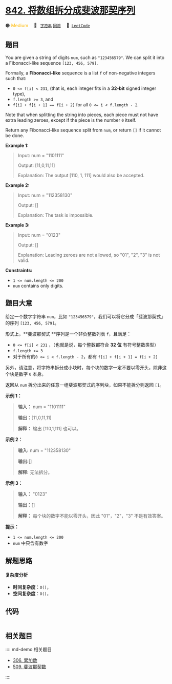 # [842. 将数组拆分成斐波那契序列](https://leetcode.com/problems/split-array-into-fibonacci-sequence)

🟠 <font color=#ffb800>Medium</font>&emsp; 🔖&ensp; [`字符串`](/leetcode/outline/tag/string.md) [`回溯`](/leetcode/outline/tag/backtracking.md)&emsp; 🔗&ensp;[`LeetCode`](https://leetcode.com/problems/split-array-into-fibonacci-sequence)


## 题目

You are given a string of digits `num`, such as `"123456579"`. We can split it
into a Fibonacci-like sequence `[123, 456, 579]`.

Formally, a **Fibonacci-like** sequence is a list `f` of non-negative integers
such that:

  * `0 <= f[i] < 231`, (that is, each integer fits in a **32-bit** signed integer type),
  * `f.length >= 3`, and
  * `f[i] + f[i + 1] == f[i + 2]` for all `0 <= i < f.length - 2`.

Note that when splitting the string into pieces, each piece must not have
extra leading zeroes, except if the piece is the number `0` itself.

Return any Fibonacci-like sequence split from `num`, or return `[]` if it
cannot be done.



**Example 1:**

> Input: num = "1101111"
> 
> Output: [11,0,11,11]
> 
> Explanation: The output [110, 1, 111] would also be accepted.

**Example 2:**

> Input: num = "112358130"
> 
> Output: []
> 
> Explanation: The task is impossible.

**Example 3:**

> Input: num = "0123"
> 
> Output: []
> 
> Explanation: Leading zeroes are not allowed, so "01", "2", "3" is not valid.

**Constraints:**

  * `1 <= num.length <= 200`
  * `num` contains only digits.


## 题目大意

给定一个数字字符串 `num`，比如 `"123456579"`，我们可以将它分成「斐波那契式」的序列 `[123, 456, 579]`。

形式上，**斐波那契式  **序列是一个非负整数列表 `f`，且满足：

  * `0 <= f[i] < 231` ，（也就是说，每个整数都符合 **32 位**  有符号整数类型）
  * `f.length >= 3`
  * 对于所有的`0 <= i < f.length - 2`，都有 `f[i] + f[i + 1] = f[i + 2]`

另外，请注意，将字符串拆分成小块时，每个块的数字一定不要以零开头，除非这个块是数字 `0` 本身。

返回从 `num` 拆分出来的任意一组斐波那契式的序列块，如果不能拆分则返回 `[]`。



**示例 1：**

> 
> 
> 
> 
> 
> **输入：** num = "1101111"
> 
> **输出：**[11,0,11,11]
> 
> **解释：** 输出 [110,1,111] 也可以。

**示例 2：**

> 
> 
> 
> 
> 
> **输入:** num = "112358130"
> 
> **输出:**[]
> 
> **解释:** 无法拆分。
> 
> 

**示例 3：**

> 
> 
> 
> 
> 
> **输入：** "0123"
> 
> **输出：**[]
> 
> **解释：** 每个块的数字不能以零开头，因此 "01"，"2"，"3" 不是有效答案。
> 
> 



**提示：**

  * `1 <= num.length <= 200`
  * `num` 中只含有数字


## 解题思路

#### 复杂度分析

- **时间复杂度**：`O()`，
- **空间复杂度**：`O()`，

## 代码

```javascript

```

## 相关题目

:::: md-demo 相关题目
- [306. 累加数](https://leetcode.com/problems/additive-number)
- [509. 斐波那契数](./0509.md)

::::
